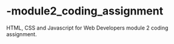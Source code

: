 # -module2_coding_assignment
HTML, CSS and Javascript for Web Developers module 2 coding assignment.
